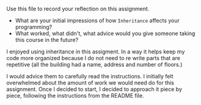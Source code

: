 Use this file to record your reflection on this assignment.

- What are your initial impressions of how `Inheritance` affects your programming?
- What worked, what didn't, what advice would you give someone taking this course in the future?

I enjoyed using inheritance in this assigment. In a way it helps keep my code more organized because I do not need to re write parts that are repetitive (all the building had a name, address and number of floors.)

I would advice them to carefully read the instructions. I initially felt overwhelmed about the amount of work we would need do for this assignment. Once I decided to start, I decided to approach it piece by piece, following the instructions from the README file. 